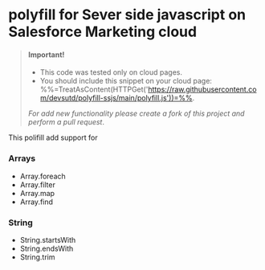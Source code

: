 # polyfill for Sever side javascript on Salesforce Marketing cloud


> #### Important!
>
> - This code was tested only on cloud pages.
> - You should include this snippet on your cloud page: %%=TreatAsContent(HTTPGet('https://raw.githubusercontent.com/devsutd/polyfill-ssjs/main/polyfill.js'))=%%.
>
>  *For add new functionality please create a fork of this project and perform a pull request*.

This polifill add support for 

### Arrays
- Array.foreach
- Array.filter
- Array.map 
- Array.find
### String

- String.startsWith
- String.endsWith
- String.trim
